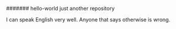 ####### hello-world
just another repository

I can speak English very well. Anyone that says otherwise is wrong.
